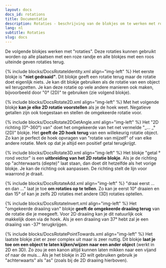 ```yaml
---
layout: docs
docs_id: rotations
title: Documentatie
description: Rotaties - beschrijving van de blokjes om te werken met rotaties in VubbiScript
lang: nl
subtitle: Rotaties
slug: docs
---
```


De volgende blokjes werken met "rotaties". Deze rotaties kunnen gebruikt worden op alle plaatsen met een roze randje en alle blokjes met een roos uiteinde geven rotaties terug.

{% include blocks/DocsRotateIdentity.xml align="img-left" %}
Het eerste blokje is **"niet gedraaid"**. Dit blokje geeft een rotatie terug maar de rotatie doet eigenlijk niets. Je kan dit blokje gebruiken als de rotatie van een object wil terugzetten. Je kan deze rotatie op vele andere manieren ook maken, bijvoorbeeld door "0° (2D)" te gebruiken (zie volgend blokje).

{% include blocks/DocsRotate2D.xml align="img-left" %}
Met het volgende blokje **kan je elke 2D rotatie voorstellen** als je de hoek weet. Negatieve getallen zijn ook toegestaan en stellen de omgekeerde rotatie voor.

{% include blocks/DocsRotate2DGetAngle.xml align="img-left" %}
Het "2D richting (0°-360°) van" doet het omgekeerde van het net vermelde "_... _° (2D)" blokje. Het **geeft de 2D hoek terug** van een willekeurig rotatie object. Zo kan je perfect de hoek opvragen van "rotatie van mijzelf" of van elke andere rotatie. Merk op dat je altijd een positief getal terugkrijgt.

{% include blocks/DocsRotate3D.xml align="img-left" %}
Het blokje "getal ° rond vector" is een **uitbreiding van het 2D rotatie blokje**. Als je de richting op "achterwaarts (diepte)" laat staan, dan doet dit hetzelfde als het vorige blokje. Je kan de richting ook aanpassen. De richting stelt de lijn voor waarrond je draait.

{% include blocks/DocsRotateAdd.xml align="img-left" %}
"draai eerst ... en dan ..." laat je toe **om rotaties op te tellen**. Zo kan je eerst 10° draaien en dan 15° of kan je zelfs 2D rotaties met andere (3D) rotaties optellen.

{% include blocks/DocsRotateInvert.xml align="img-left" %}
Het "omgekeerde draaiing van" blokje **geeft de omgekeerde draaiing terug** van de rotatie die je meegeeft. Voor 2D draaiing kan je dit natuurlijk ook makkelijk doen via de hoek. Als je een draaiing van 37° hebt zal je een draaiing van -37° terugkrijgen.

{% include blocks/DocsRotatePointTowards.xml align="img-left" %}
Het laatste blokje ziet er zeer complex uit maar is zeer nuttig. Dit blokje **laat je toe om een object te laten kijken/wijzen naar een ander object** (werkt in 2D en 3D). Zo zou je een kanon altijd kunnen laten mikken naar een vijand of naar de muis... Als je het blokje in 2D wilt gebruiken gebruik je "achterwaarts" als "as" (zoals bij de 2D draaiing hierboven).
